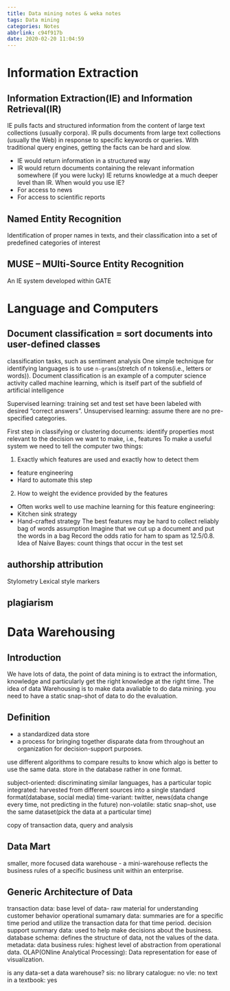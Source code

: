 ```yaml
---
title: Data mining notes & weka notes
tags: Data mining
categories: Notes
abbrlink: c94f917b
date: 2020-02-20 11:04:59
---
```

# Information Extraction
## Information Extraction(IE) and Information Retrieval(IR)
IE pulls facts and structured information from the content of large text collections (usually corpora).
IR pulls documents from large text collections (usually the Web) in response to specific keywords or queries.
With traditional query engines, getting the facts can be hard and slow.
- IE would return information in a structured way
- IR would return documents containing the relevant information somewhere (if you were lucky)
IE returns knowledge at a much deeper level than IR.
When would you use IE?
- For access to news
- For access to scientific reports
##  Named Entity Recognition
Identification of proper names in texts, and their classification into a set of predefined categories of interest

## MUSE – MUlti-Source Entity Recognition
An IE system developed within GATE


# Language and Computers
## Document classification = sort documents into user-defined classes
classification tasks, such as sentiment analysis
One simple technique for identifying languages is to use `n-grams`(stretch of n tokens(i.e., letters or words)).
Document classification is an example of a computer science activity called machine learning, which is itself part of the subfield of artificial intelligence

Supervised learning: training set and test set have been labeled with desired “correct answers”.
Unsupervised learning: assume there are no pre-specified categories.

First step in classifying or clustering documents:
identify properties most relevant to the decision we want to make, i.e., features
To make a useful system we need to tell the computer two things:
1. Exactly which features are used and exactly how to detect them
- feature engineering
- Hard to automate this step
2. How to weight the evidence provided by the features
- Often works well to use machine learning for this
feature engineering:
- Kitchen sink strategy
- Hand-crafted strategy
The best features may be hard to collect reliably
bag of words assumption
Imagine that we cut up a document and put the words in a bag
Record the odds ratio for ham to spam as 12.5/0.8.
Idea of Naive Bayes: count things that occur in the test set

## authorship attribution
Stylometry
Lexical style markers

## plagiarism

# Data Warehousing
## Introduction
We have lots of data, the point of data mining is to extract the information, knowledge and particularly get the right knowledge at the right time. The idea of data Warehousing is to make data avaliable to do data mining. you need to have a static snap-shot of data to do the evaluation.

## Definition
- a standardized data store
- a process for bringing together disparate data from throughout an organization for decision-support purposes.

use different algorithms to compare results to know which algo is better to use the same data.
store in the database rather in one format.

subject-oriented: discriminating similar languages, has a particular topic
integrated: harvested from different sources into a single standard format(database, social media)
time-variant: twitter, news(data change every time, not predicting in the future)
non-volatile: static snap-shot, use the same dataset(pick the data at a particular time)

copy of transaction data, query and analysis

## Data Mart
smaller, more focused data warehouse - a mini-warehouse
reflects the business rules of a specific business unit within an enterprise.

## Generic Architecture of Data
transaction data: base level of data- raw material for understanding customer behavior
operational sumamary data: summaries are for a specific time period and utilize the transaction data for that time period.
decision support summary data: used to help make decisions about the business.
database schema: defines the structure of data, not the values of the data.
metadata: data
business rules: highest level of abstraction from operational data.
OLAP(ONline Analytical Processing): Data representation for ease of visualization.

is any data-set a data warehouse?
sis: no
library catalogue: no
vle: no
text in a textbook: yes
